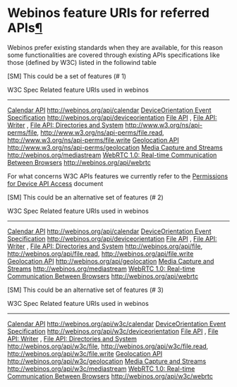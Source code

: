 Webinos feature URIs for referred APIs[¶](#Webinos-feature-URIs-for-referred-APIs)
==================================================================================

Webinos prefer existing standards when they are available, for this
reason some functionalities are covered through existing APIs
specifications like those (defined by W3C) listed in the followind table

[SM] This could be a set of features (\# 1)

  W3C Spec                                                                                                                                                                                                                               Related feature URIs used in webinos
  -------------------------------------------------------------------------------------------------------------------------------------------------------------------------------------------------------------------------------------- --------------------------------------------------------------------------------------------------------------------------------
  [Calendar API](http://www.w3.org/TR/2011/WD-calendar-api-20110419/)                                                                                                                                                                    <http://webinos.org/api/calendar>
  [DeviceOrientation Event Specification](http://www.w3.org/TR/2011/WD-orientation-event-20111201/)                                                                                                                                      <http://webinos.org/api/deviceorientation>
  [File API](http://www.w3.org/TR/2011/WD-FileAPI-20111020/) , [File API: Writer](http://www.w3.org/TR/2012/WD-file-writer-api-20120417/) , [File API: Directories and System](http://www.w3.org/TR/2012/WD-file-system-api-20120417/)   <http://www.w3.org/ns/api-perms/file>, <http://www.w3.org/ns/api-perms/file.read>, <http://www.w3.org/ns/api-perms/file.write>
  [Geolocation API](http://www.w3.org/TR/2012/PR-geolocation-API-20120510/)                                                                                                                                                              <http://www.w3.org/ns/api-perms/geolocation>
  [Media Capture and Streams](http://dev.w3.org/2011/webrtc/editor/getusermedia.html)                                                                                                                                                    <http://webinos.org/mediastream>
  [WebRTC 1.0: Real-time Communication Between Browsers](http://dev.w3.org/2011/webrtc/editor/webrtc.html)                                                                                                                               <http://webinos.org/api/webrtc>

For what concerns W3C APIs features we currently refer to the
[Permissions for Device API
Access](http://www.w3.org/TR/2010/WD-api-perms-20101005/) document

[SM] This could be an alternative set of features (\# 2)

  W3C Spec                                                                                                                                                                                                                               Related feature URIs used in webinos
  -------------------------------------------------------------------------------------------------------------------------------------------------------------------------------------------------------------------------------------- --------------------------------------------------------------------------------------------------------
  [Calendar API](http://www.w3.org/TR/2011/WD-calendar-api-20110419/)                                                                                                                                                                    <http://webinos.org/api/calendar>
  [DeviceOrientation Event Specification](http://www.w3.org/TR/2011/WD-orientation-event-20111201/)                                                                                                                                      <http://webinos.org/api/deviceorientation>
  [File API](http://www.w3.org/TR/2011/WD-FileAPI-20111020/) , [File API: Writer](http://www.w3.org/TR/2012/WD-file-writer-api-20120417/) , [File API: Directories and System](http://www.w3.org/TR/2012/WD-file-system-api-20120417/)   <http://webinos.org/api/file>, <http://webinos.org/api/file.read>, <http://webinos.org/api/file.write>
  [Geolocation API](http://www.w3.org/TR/2012/PR-geolocation-API-20120510/)                                                                                                                                                              <http://webinos.org/api/geolocation>
  [Media Capture and Streams](http://dev.w3.org/2011/webrtc/editor/getusermedia.html)                                                                                                                                                    <http://webinos.org/mediastream>
  [WebRTC 1.0: Real-time Communication Between Browsers](http://dev.w3.org/2011/webrtc/editor/webrtc.html)                                                                                                                               <http://webinos.org/api/webrtc>

[SM] This could be an alternative set of features (\# 3)

  W3C Spec                                                                                                                                                                                                                               Related feature URIs used in webinos
  -------------------------------------------------------------------------------------------------------------------------------------------------------------------------------------------------------------------------------------- --------------------------------------------------------------------------------------------------------------------
  [Calendar API](http://www.w3.org/TR/2011/WD-calendar-api-20110419/)                                                                                                                                                                    <http://webinos.org/api/w3c/calendar>
  [DeviceOrientation Event Specification](http://www.w3.org/TR/2011/WD-orientation-event-20111201/)                                                                                                                                      <http://webinos.org/api/w3c/deviceorientation>
  [File API](http://www.w3.org/TR/2011/WD-FileAPI-20111020/) , [File API: Writer](http://www.w3.org/TR/2012/WD-file-writer-api-20120417/) , [File API: Directories and System](http://www.w3.org/TR/2012/WD-file-system-api-20120417/)   <http://webinos.org/api/w3c/file>, <http://webinos.org/api/w3c/file.read>, <http://webinos.org/api/w3c/file.write>
  [Geolocation API](http://www.w3.org/TR/2012/PR-geolocation-API-20120510/)                                                                                                                                                              <http://webinos.org/api/w3c/geolocation>
  [Media Capture and Streams](http://dev.w3.org/2011/webrtc/editor/getusermedia.html)                                                                                                                                                    <http://webinos.org/api/w3c/mediastream>
  [WebRTC 1.0: Real-time Communication Between Browsers](http://dev.w3.org/2011/webrtc/editor/webrtc.html)                                                                                                                               <http://webinos.org/api/w3c/webrtc>


